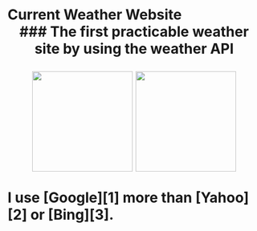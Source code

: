 <h1>Current Weather Website</h1{ text-align: center;}>

<center>### The first practicable weather site by using the weather API </center>

<p align="center">
<img src="https://www.fstyle67.com/Fstyle67/m14_img/01.png" height="200px"{ padding: 10px;}>
<img src="https://www.fstyle67.com/Fstyle67/m14_img/02.png" height="200px"{ padding: 10px;}> 
</p>
I use [Google][1] more than [Yahoo][2] or [Bing][3]. 
